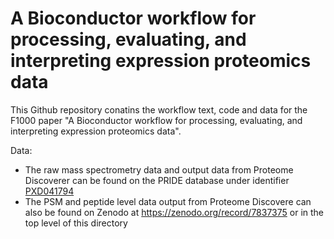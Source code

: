 # A Bioconductor workflow for processing, evaluating, and interpreting expression proteomics data

This Github repository conatins the workflow text, code and data for the F1000 paper "A Bioconductor workflow for processing, evaluating, and interpreting expression proteomics data".

Data:
- The raw mass spectrometry data and output data from Proteome Discoverer can be found on the PRIDE database under identifier [PXD041794](https://www.ebi.ac.uk/pride/archive/projects/PXD041794)
- The PSM and peptide level data output from Proteome Discovere can also be found on Zenodo at https://zenodo.org/record/7837375 or in the top level of this directory

